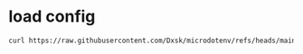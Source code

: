# load config
```bash
curl https://raw.githubusercontent.com/Dxsk/microdotenv/refs/heads/main/install.bash --silent | bash -
```
